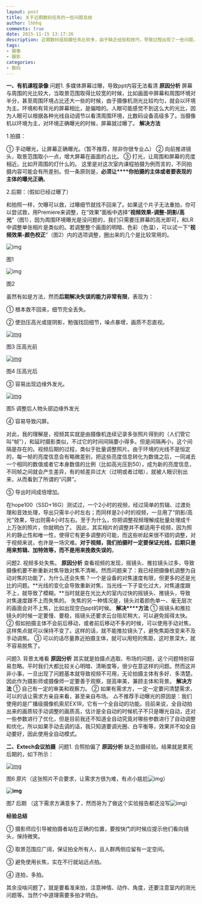 ```yaml
---
layout: post
title: 关于近期数码任务的一些问题总结
author: lhhhq
comments: true
date: 2015-11-15 13:17:26
description: 近期数码组拍摄任务比较多，由于缺乏经验和技巧，导致过程出现了一些问题，在此总结一下。
tags:
- 摄像
- 摄影
categories:
- 数码
---
```


**一、有机课程录像**
问题1. 多媒体屏幕过曝，导致ppt内容无法看清
**原因分析**
屏幕与周围的光比较大，当取景范围取得比较宽的时候，比如画面中屏幕和周围环境对半分，甚至周围环境占比还大一些的时候，由于摄像机测光比较均匀，就会以环境为主。环境和有背光的屏幕相比，是偏暗的。人眼可能感觉不到这么大的光比，因为人眼可以根据各种光线自动调节以看清周围环境，比数码设备高级多了。当摄像机以环境为主，对环境正确曝光的时候，屏幕就过曝了。
**解决方法**

1.拍摄：

① 手动曝光，让屏幕正确曝光。（暂不推荐，除非你很专业△）
② 向前推进镜头，取景范围取小一点，增大屏幕在画面的占比。
③ 打光，让周围和屏幕的亮度相近。比如开周围的灯什么的。
这里是对这次室内课程拍摄为例而言的，不同拍摄内容可能会有所差别。但一条原则是，**必须让****你拍摄的主体或者要表现的主体的曝光正确**。

2.后期：（假如已经过曝了）

和拍照一样，欠曝可以救，过曝细节就找不回来了。如果这个片子无法重拍，你可以尝试救，用Premiere来调整，在“效果”面板中选择“**视频效果-调整-阴影/高光**”（图1），因为周围环境曝光是没问题的，我们只需要压屏幕的高光即可，和LR中调整单张相片是类似的。若调整整个画面的明暗、色彩（色温），可以试一下“**视频效果-颜色校正**”（图2）内的选项调整，圈出来的几个是比较常用的。

![img](http://ce.sysu.edu.cn/hope/UploadFiles/image/png/201511/20151115163059634.png)

图1

![img](http://ce.sysu.edu.cn/hope/UploadFiles/image/png/201511/20151115163059696.png)

图2

虽然有如是方法，然而**后期解决失误的能力非常有限**，表现为：

① 根本救不回来，细节完全丢失。

② 使劲压高光或提阴影，勉强找回细节，噪点暴增，画质不忍直视。

[![img](http://ce.sysu.edu.cn/hope/UploadFiles/image/png/201511/20151115163318240.png)](http://ce.sysu.edu.cn/hope/UploadFiles/image/png/201511/20151115163318240.png)

图3 压高光前

[![img](http://ce.sysu.edu.cn/hope/UploadFiles/image/png/201511/20151115163318396.png)](http://ce.sysu.edu.cn/hope/UploadFiles/image/png/201511/20151115163318396.png)

图4 压高光后

③ 容易出现边缘外发光。

[![img](http://ce.sysu.edu.cn/hope/UploadFiles/image/png/201511/20151115163523617.png)](http://ce.sysu.edu.cn/hope/UploadFiles/image/png/201511/20151115163523617.png)

图5 调整后人物头部边缘外发光

④ 容易导致闪屏。

对此，我的理解是，视频其实就是由摄像机连续记录多张照片得到的（人们管它叫“帧”），和延时摄影类似，不过它的时间间隔要小得多。但是间隔再小，这个间隔是存在的。视频后期的过程，类似于批量调整照片。由于环境的光线不是恒定的，每一帧的亮度信息会有略微差别，把这些亮度信息转化为数值之后，一同减去一个相同的数值或者它本身数值的比例（比如高光压到50），成为新的亮度信息，不同帧之间就会产生差异，有的帧差异过大（过明或者过暗），就被人眼识别出来，从而看到了所谓的“闪屏”。

⑤ 导出时间成倍增加。

在hope100（SSD+16G）测试过，一个2小时的视频，经过简单的剪辑、过渡处理和音效处理，导出只需半小时左右；而同样是2小时的视频，一旦用了“阴影/高光”效果，导出则需4小时左右。至于为什么，你把调整视频理解成批量处理成千上万张的照片，你就明白了。 因此，其实相片的调整并不都适用于视频，因为照片的静止性和唯一性，使得它有更多调整的可能，而这些听起来很不错的调整，对于视频来说，也许是一场灾难。**对于视频，我们拍摄时一定要保证光线，后期只是用来剪辑、加特效等，而不是用来挽救失误的**。

问题2. 视频多处失焦。
**原因分析**
查看视频的发现，摇镜头、推拉镜头过多，导致摄像机要不断重新对焦导致对焦不清晰。然而问题来了：我已经把摄像机调整为自动对焦的功能了，为什么还会失焦？一个是设备的对焦速度有限，但更多的还是光比的问题。**光线的变化会导致重新对焦，当光线一下子变化过大，对焦速度跟不上，就导致了模糊。**当时就是在光比大的室内过快的摇镜头、推镜头，导致对焦速度跟不上而失焦的。
失焦的另一种情况是，镜头对着颜色单一、毫无层次的画面会对不上焦，比如出现空白ppt的时候。
**解决****方法**
① 摇镜头和推拉镜头的时候一定要慢、要稳，摇镜头还要求云台阻尼稍大，可以避免摇得太快。
② 假如拍摄主体不会前后移动，或者前后移动不多的时候，可以使用手动对焦，这样焦点就可以保持不变了。这样的话，就不能推拉镜头了，避免焦距改变来不及手动调焦。
③ 可以的话尽量靠近拍摄主体，就可以用短的焦距，这时景深大，就不容易脱焦了。

问题3. 背景太难看
**原因分析**
其实就是拍摄点选取、布场的问题，这个问题特别容易忽略。平时我们大都比较关心明暗、清晰度等，很少在意这样的问题。然而这并非小事，一旦出现了问题基本就导致视频不可用，无论拍摄主体有多好、多清楚。因此作为摄影师或摄像师一定要善于观察，提高审美，兼顾主体和背景。
**解决方法**
① 自己有一定的审美和观察力。
② 如果有需求方，一定一定要问清楚需求，可以的话让需求方亲自来看，甚至亲自布场。
△不推荐手动曝光的原因是：我们使用的是广播级摄像机索尼EX1R，它有一个全自动的功能。目前来说，全自动拍出来的画质较手动调整的画质高，估计是全自动的时候机子不只是曝光自动，还对一些参数进行了优化，但是目前我还不知道全自动究竟对哪些参数进行了自动调整和优化，所以如果手动去调的话，我只知道要调光圈、白平衡等，效果并不如全自动要好，因此使用全自动模式。

**二、Extech会议拍摄** 
问题1. 合照拍偏了
**原因分析**
缺乏拍摄经验。结果就是累死后期的，如下所示：

[![img](http://ce.sysu.edu.cn/hope/UploadFiles/image/png/201511/20151115163709526.png)](http://ce.sysu.edu.cn/hope/UploadFiles/image/png/201511/20151115163709526.png)

图6 原片（这张照片不合要求，让需求方很为难，有点小尴尬![img](http://ce.sysu.edu.cn/hope/UploadFiles/image/RemoteImg/20151115172144_930.gif)）

**![img](http://ce.sysu.edu.cn/hope/UploadFiles/image/png/201511/20151115163709682.png)**

图7 后期 （这下需求方满意多了，然而哥为了做这个实验报告都还没写![img](http://ce.sysu.edu.cn/hope/UploadFiles/image/RemoteImg/20151115164943_982.gif)）

**经验总结**

① 摄影师应引导被拍摄者站在正确的位置，要按快门的时候应提示他们看向镜头，保持微笑。

② 取景范围应广阔，保证拍全所有人，且人群两侧应留有一定空间。

③ 避免使用长焦，实在不行就站远点拍。

④ 连拍，多拍。

其余没啥问题了，就是要看准来拍，注意神情、动作、角度，还要注意室内的测光问题等。当然个中道理需要多拍才明白。